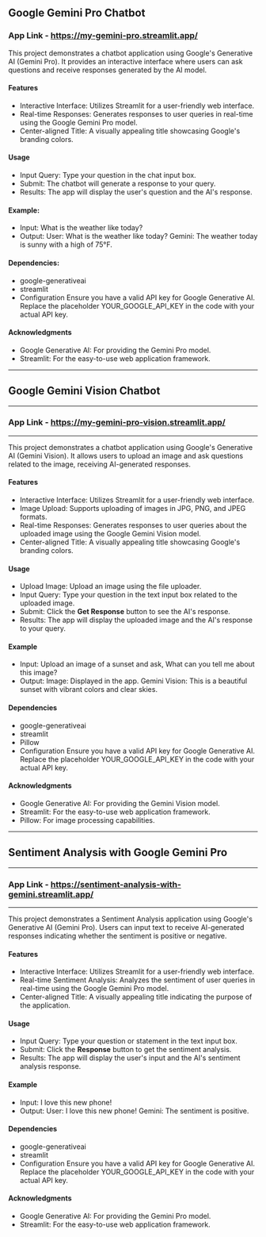 
## Google Gemini Pro Chatbot

### App Link - https://my-gemini-pro.streamlit.app/

This project demonstrates a chatbot application using Google's Generative AI (Gemini Pro). It provides an interactive interface where users can ask questions and receive responses generated by the AI model.

#### Features
+ Interactive Interface: Utilizes Streamlit for a user-friendly web interface.
+ Real-time Responses: Generates responses to user queries in real-time using the Google Gemini Pro model.
+ Center-aligned Title: A visually appealing title showcasing Google's branding colors.
#### Usage
+ Input Query: Type your question in the chat input box.
+ Submit: The chatbot will generate a response to your query.
+ Results: The app will display the user's question and the AI's response.

#### Example:
+ Input: What is the weather like today?
+ Output:
User: What is the weather like today?
Gemini: The weather today is sunny with a high of 75°F.

#### Dependencies:
+ google-generativeai
+ streamlit
+ Configuration
Ensure you have a valid API key for Google Generative AI. Replace the placeholder YOUR_GOOGLE_API_KEY in the code with your actual API key.

#### Acknowledgments
+ Google Generative AI: For providing the Gemini Pro model.
+ Streamlit: For the easy-to-use web application framework.

-----------------------------
## Google Gemini Vision Chatbot
-----------------------------
### App Link - https://my-gemini-pro-vision.streamlit.app/
--------

This project demonstrates a chatbot application using Google's Generative AI (Gemini Vision). It allows users to upload an image and ask questions related to the image, receiving AI-generated responses.

#### Features
+ Interactive Interface: Utilizes Streamlit for a user-friendly web interface.
+ Image Upload: Supports uploading of images in JPG, PNG, and JPEG formats.
+ Real-time Responses: Generates responses to user queries about the uploaded image using the Google Gemini Vision model.
+ Center-aligned Title: A visually appealing title showcasing Google's branding colors.

#### Usage
+ Upload Image: Upload an image using the file uploader.
+ Input Query: Type your question in the text input box related to the uploaded image.
+ Submit: Click the **Get Response** button to see the AI's response.
+ Results: The app will display the uploaded image and the AI's response to your query.

#### Example
+ Input: Upload an image of a sunset and ask, What can you tell me about this image?
+ Output:
Image: Displayed in the app.
Gemini Vision: This is a beautiful sunset with vibrant colors and clear skies.

#### Dependencies
+ google-generativeai
+ streamlit
+ Pillow
+ Configuration
Ensure you have a valid API key for Google Generative AI. Replace the placeholder YOUR_GOOGLE_API_KEY in the code with your actual API key.

#### Acknowledgments
+ Google Generative AI: For providing the Gemini Vision model.
+ Streamlit: For the easy-to-use web application framework.
+ Pillow: For image processing capabilities.

------------
## Sentiment Analysis with Google Gemini Pro
------------
### App Link - https://sentiment-analysis-with-gemini.streamlit.app/
----------

This project demonstrates a Sentiment Analysis application using Google's Generative AI (Gemini Pro). Users can input text to receive AI-generated responses indicating whether the sentiment is positive or negative.

#### Features
+ Interactive Interface: Utilizes Streamlit for a user-friendly web interface.
+ Real-time Sentiment Analysis: Analyzes the sentiment of user queries in real-time using the Google Gemini Pro model.
+ Center-aligned Title: A visually appealing title indicating the purpose of the application.

#### Usage
+ Input Query: Type your question or statement in the text input box.
+ Submit: Click the **Response** button to get the sentiment analysis.
+ Results: The app will display the user's input and the AI's sentiment analysis response.

#### Example
+ Input: I love this new phone!
+ Output:
User: I love this new phone!
Gemini: The sentiment is positive.

#### Dependencies
+ google-generativeai
+ streamlit
+ Configuration
Ensure you have a valid API key for Google Generative AI. Replace the placeholder YOUR_GOOGLE_API_KEY in the code with your actual API key.

#### Acknowledgments
+ Google Generative AI: For providing the Gemini Pro model.
+ Streamlit: For the easy-to-use web application framework.
